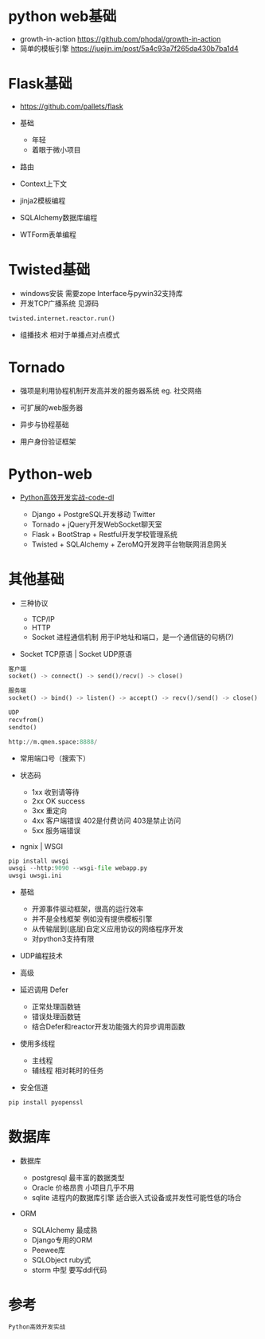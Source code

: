 # python web基础

- growth-in-action <https://github.com/phodal/growth-in-action>
- 简单的模板引擎 <https://juejin.im/post/5a4c93a7f265da430b7ba1d4>

# Flask基础

- <https://github.com/pallets/flask>

- 基础

  - 年轻
  - 着眼于微小项目

- 路由

- Context上下文

- jinja2模板编程

- SQLAlchemy数据库编程

- WTForm表单编程

# Twisted基础

- windows安装 需要zope Interface与pywin32支持库
- 开发TCP广播系统 见源码

```python
twisted.internet.reactor.run()
```

- 组播技术 相对于单播点对点模式

# Tornado

- 强项是利用协程机制开发高并发的服务器系统 eg. 社交网络
- 可扩展的web服务器

- 异步与协程基础

- 用户身份验证框架

# Python-web

- [Python高效开发实战-code-dl](http://www.broadview.com.cn/book/3661)

  - Django + PostgreSQL开发移动 Twitter
  - Tornado + jQuery开发WebSocket聊天室
  - Flask + BootStrap + Restful开发学校管理系统
  - Twisted + SQLAlchemy + ZeroMQ开发跨平台物联网消息网关

# 其他基础

- 三种协议

  - TCP/IP
  - HTTP
  - Socket 进程通信机制 用于IP地址和端口，是一个通信链的句柄(?)

- Socket TCP原语 | Socket UDP原语

```python
客户端
socket() -> connect() -> send()/recv() -> close()

服务端
socket() -> bind() -> listen() -> accept() -> recv()/send() -> close()

UDP
recvfrom()
sendto()

http://m.qmen.space:8888/
```

- 常用端口号（搜索下）
- 状态码

  - 1xx 收到请等待
  - 2xx OK success
  - 3xx 重定向
  - 4xx 客户端错误 402是付费访问 403是禁止访问
  - 5xx 服务端错误

- ngnix | WSGI

```python
pip install uwsgi
uwsgi --http:9090 --wsgi-file webapp.py
uwsgi uwsgi.ini
```

- 基础

  - 开源事件驱动框架，很高的运行效率
  - 并不是全栈框架 例如没有提供模板引擎
  - 从传输层到(底层)自定义应用协议的网络程序开发
  - 对python3支持有限

- UDP编程技术

- 高级

- 延迟调用 Defer

  - 正常处理函数链
  - 错误处理函数链
  - 结合Defer和reactor开发功能强大的异步调用函数

- 使用多线程

  - 主线程
  - 辅线程 相对耗时的任务

- 安全信道

```python
pip install pyopenssl
```

# 数据库

- 数据库

  - postgresql 最丰富的数据类型
  - Oracle 价格昂贵 小项目几乎不用
  - sqlite 进程内的数据库引擎 适合嵌入式设备或并发性可能性低的场合

- ORM

  - SQLAlchemy 最成熟
  - Django专用的ORM
  - Peewee库
  - SQLObject ruby式
  - storm 中型 要写ddl代码

# 参考

```python
Python高效开发实战
```
